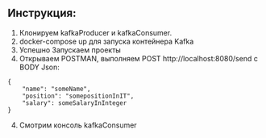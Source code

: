 ## Инструкция:
1. Клонируем kafkaProducer и kafkaConsumer.
2. docker-compose up для запуска контейнера Kafka
3. Успешно Запускаем проекты
4. Открываем POSTMAN, выполняем POST http://localhost:8080/send с BODY Json: 
```
{
    "name": "someName",
    "position": "somepositionInIT",
    "salary": someSalaryInInteger
}
```
4. Смотрим консоль kafkaConsumer
